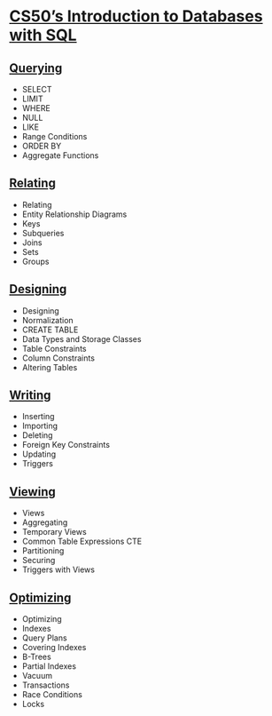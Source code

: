 # [CS50’s Introduction to Databases with SQL](https://cs50.harvard.edu/sql/2024/)
## [Querying](https://cs50.harvard.edu/sql/2024/notes/0/)
- SELECT
- LIMIT
- WHERE
- NULL
- LIKE
- Range Conditions
- ORDER BY
- Aggregate Functions
## [Relating](https://cs50.harvard.edu/sql/2024/notes/1/)
- Relating
- Entity Relationship Diagrams
- Keys
- Subqueries
- Joins
- Sets
- Groups
  
## [Designing](https://cs50.harvard.edu/sql/2024/notes/2/)
- Designing
- Normalization
- CREATE TABLE
- Data Types and Storage Classes
- Table Constraints
- Column Constraints
- Altering Tables

## [Writing](https://cs50.harvard.edu/sql/2024/notes/3/)
- Inserting
- Importing
- Deleting
- Foreign Key Constraints
- Updating
- Triggers
## [Viewing](https://cs50.harvard.edu/sql/2024/notes/4/)
- Views
- Aggregating
- Temporary Views
- Common Table Expressions CTE
- Partitioning
- Securing
- Triggers with Views

## [Optimizing](https://cs50.harvard.edu/sql/2024/notes/5/#index)
- Optimizing
- Indexes
- Query Plans
- Covering Indexes
- B-Trees
- Partial Indexes
- Vacuum
- Transactions
- Race Conditions
- Locks



